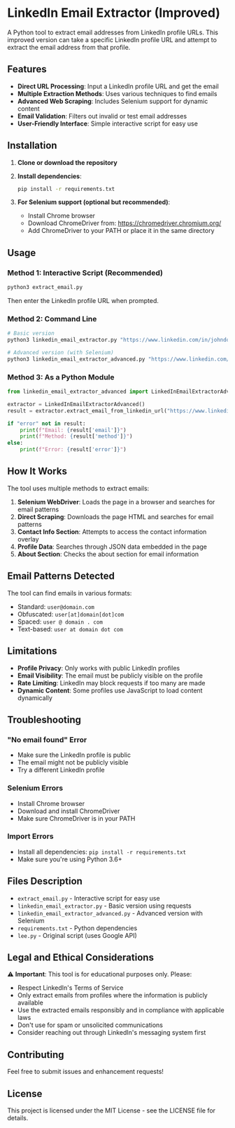 # LinkedIn Email Extractor (Improved)

A Python tool to extract email addresses from LinkedIn profile URLs. This improved version can take a specific LinkedIn profile URL and attempt to extract the email address from that profile.

## Features

- **Direct URL Processing**: Input a LinkedIn profile URL and get the email
- **Multiple Extraction Methods**: Uses various techniques to find emails
- **Advanced Web Scraping**: Includes Selenium support for dynamic content
- **Email Validation**: Filters out invalid or test email addresses
- **User-Friendly Interface**: Simple interactive script for easy use

## Installation

1. **Clone or download the repository**
2. **Install dependencies**:
   ```bash
   pip install -r requirements.txt
   ```

3. **For Selenium support (optional but recommended)**:
   - Install Chrome browser
   - Download ChromeDriver from: https://chromedriver.chromium.org/
   - Add ChromeDriver to your PATH or place it in the same directory

## Usage

### Method 1: Interactive Script (Recommended)
```bash
python3 extract_email.py
```
Then enter the LinkedIn profile URL when prompted.

### Method 2: Command Line
```bash
# Basic version
python3 linkedin_email_extractor.py "https://www.linkedin.com/in/johndoe/"

# Advanced version (with Selenium)
python3 linkedin_email_extractor_advanced.py "https://www.linkedin.com/in/johndoe/"
```

### Method 3: As a Python Module
```python
from linkedin_email_extractor_advanced import LinkedInEmailExtractorAdvanced

extractor = LinkedInEmailExtractorAdvanced()
result = extractor.extract_email_from_linkedin_url("https://www.linkedin.com/in/johndoe/")

if "error" not in result:
    print(f"Email: {result['email']}")
    print(f"Method: {result['method']}")
else:
    print(f"Error: {result['error']}")
```

## How It Works

The tool uses multiple methods to extract emails:

1. **Selenium WebDriver**: Loads the page in a browser and searches for email patterns
2. **Direct Scraping**: Downloads the page HTML and searches for email patterns
3. **Contact Info Section**: Attempts to access the contact information overlay
4. **Profile Data**: Searches through JSON data embedded in the page
5. **About Section**: Checks the about section for email information

## Email Patterns Detected

The tool can find emails in various formats:
- Standard: `user@domain.com`
- Obfuscated: `user[at]domain[dot]com`
- Spaced: `user @ domain . com`
- Text-based: `user at domain dot com`

## Limitations

- **Profile Privacy**: Only works with public LinkedIn profiles
- **Email Visibility**: The email must be publicly visible on the profile
- **Rate Limiting**: LinkedIn may block requests if too many are made
- **Dynamic Content**: Some profiles use JavaScript to load content dynamically

## Troubleshooting

### "No email found" Error
- Make sure the LinkedIn profile is public
- The email might not be publicly visible
- Try a different LinkedIn profile

### Selenium Errors
- Install Chrome browser
- Download and install ChromeDriver
- Make sure ChromeDriver is in your PATH

### Import Errors
- Install all dependencies: `pip install -r requirements.txt`
- Make sure you're using Python 3.6+

## Files Description

- `extract_email.py` - Interactive script for easy use
- `linkedin_email_extractor.py` - Basic version using requests
- `linkedin_email_extractor_advanced.py` - Advanced version with Selenium
- `requirements.txt` - Python dependencies
- `lee.py` - Original script (uses Google API)

## Legal and Ethical Considerations

⚠️ **Important**: This tool is for educational purposes only. Please:

- Respect LinkedIn's Terms of Service
- Only extract emails from profiles where the information is publicly available
- Use the extracted emails responsibly and in compliance with applicable laws
- Don't use for spam or unsolicited communications
- Consider reaching out through LinkedIn's messaging system first

## Contributing

Feel free to submit issues and enhancement requests!

## License

This project is licensed under the MIT License - see the LICENSE file for details. 